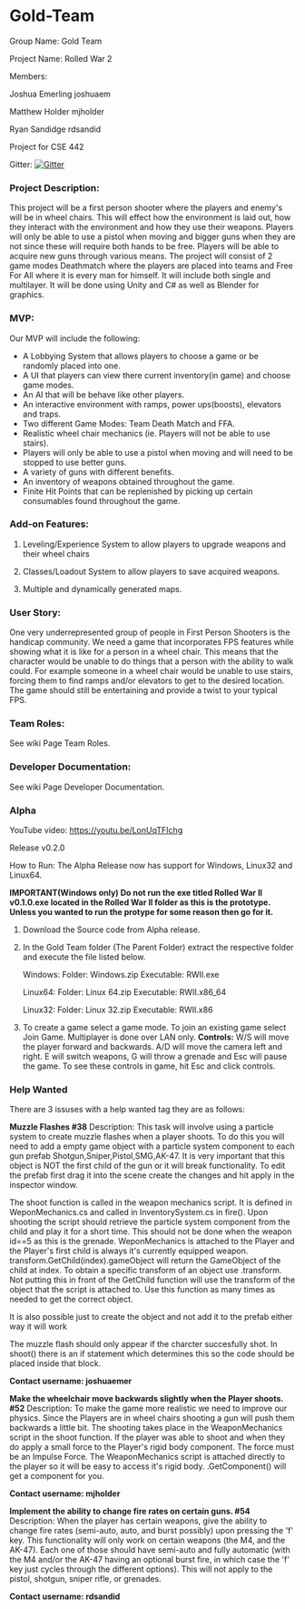 # Gold-Team
Group Name: Gold Team

Project Name: Rolled War 2


Members:

Joshua Emerling joshuaem

Matthew Holder  mjholder

Ryan Sandidge rdsandid

Project for CSE 442

Gitter: [![Gitter](https://badges.gitter.im/Join%20Chat.svg)](https://gitter.im/Gold_Team/Lobby?utm_source=badge&utm_medium=badge&utm_campaign=pr-badge&utm_content=badge)

### Project Description:

  This project will be a first person shooter where the players and enemy's will be in wheel chairs. This will effect how the environment is laid out, how they interact with the environment and how they use their weapons. Players will only be able to use a pistol when moving and bigger guns when they are not since these will require both hands to be free. Players will be able to acquire new guns through various means. The project will consist of 2 game modes Deathmatch where the players are placed into teams and Free For All where it is every man for himself. It will include both single and multilayer. It will be done using Unity and C# as well as Blender for graphics.

### MVP:
Our MVP will include the following:

 - A Lobbying System that allows players to choose a game or be randomly placed into one. 
 -  A UI that players can view there current inventory(in game) and choose game modes.
 - An AI that will be behave like other players.
 - An interactive environment with ramps, power ups(boosts), elevators and traps.
 - Two different Game Modes: Team Death Match and FFA.
 - Realistic wheel chair mechanics (ie. Players will not be able to use stairs).
 - Players will only be able to use a pistol when moving and will need to be stopped to use better guns.
 - A variety of guns with different benefits.
 - An inventory of weapons obtained throughout the game.
 - Finite Hit Points that can be replenished by picking up certain consumables found throughout the game.

 

### Add-on Features:

  1. Leveling/Experience System to allow players to upgrade weapons and their wheel chairs
  
  2. Classes/Loadout System to allow players to save acquired weapons.

  3. Multiple and dynamically generated maps.
  
### User Story:
  One very underrepresented group of people in First Person Shooters is the handicap community. We need a game that incorporates FPS features while showing what it is like for a person in a wheel chair. This means that the character would be unable to do things that a person with the ability to walk could. For example someone in a wheel chair would be unable to use stairs, forcing them to find ramps and/or elevators to get to the desired location. The game should still be entertaining and provide a twist to your typical FPS.


### Team Roles:
See wiki Page Team Roles.

### Developer Documentation:
See wiki Page Developer Documentation.


  


### Alpha
YouTube video: https://youtu.be/LonUqTFIchg

Release v0.2.0

How to Run:
  The Alpha Release now has support for Windows, Linux32 and Linux64. 

**IMPORTANT(Windows only) Do not run the exe titled Rolled War II v0.1.0.exe located in the Rolled War II folder as this is the prototype. Unless you wanted to run the protype for some reason then go for it.**

1. Download the Source code from Alpha release.
2. In the Gold Team folder (The Parent Folder) extract the respective folder and execute the file listed below. 

    Windows: Folder: Windows.zip  Executable: RWII.exe
    
    Linux64: Folder: Linux 64.zip Executable: RWII.x86_64
    
    Linux32: Folder: Linux 32.zip Executable: RWII.x86
    
 3. To create a game select a game mode. To join an existing game select Join Game. Multiplayer is done over LAN only.
**Controls:**
	W/S will move the player forward and backwards. A/D will move the camera left and right. E will switch weapons, G will throw a grenade and Esc will pause the game.
To see these controls in game, hit Esc and click controls.
### Help Wanted
  There are 3 issuses with a help wanted tag they are as follows:
  
 **Muzzle Flashes #38** 
 Description:
 This task will involve using a particle system to create muzzle flashes when a player shoots.
To do this you will need to add a empty game object with a particle system component to each gun prefab Shotgun,Sniper,Pistol,SMG,AK-47. It is very important that this object is NOT the first child of the gun or it will break functionality.
To edit the prefab first drag it into the scene create the changes and hit apply in the inspector window.

The shoot function is called in the weapon mechanics script. It is defined in WeponMechanics.cs and called in InventorySystem.cs in fire(). Upon shooting the script should retrieve the particle system component from the child and play it for a short time. This should not be done when the weapon id==5 as this is the grenade. WeponMechanics is attached to the Player and the Player's first child is always it's currently equipped weapon. transform.GetChild(index).gameObject will return the GameObject of the child at index. To obtain a specific transform of an object use <Name of the gameobject whose transform you want to use>.transform. Not putting this in front of the GetChild function will use the transform of the object that the script is attached to. Use this function as many times as needed to get the correct object.

It is also possible just to create the object and not add it to the prefab either way it will work

The muzzle flash should only appear if the charcter succesfully shot. In shoot() there is an if statement which determines this so the code should be placed inside that block.

**Contact username: joshuaemer**

**Make the wheelchair move backwards slightly when the Player shoots. #52**
Description:
To make the game more realistic we need to improve our physics. Since the Players are in wheel chairs shooting a gun will push them backwards a little bit. The shooting takes place in the WeaponMechanics script in the shoot function. If the player was able to shoot and when they do apply a small force to the Player's rigid body component. The force must be an Impulse Force. The WeaponMechanics script is attached directly to the player so it will be easy to access it's rigid body. <Gameobject you want to use>.GetComponent<Name of Component>() will get a component for you. 

**Contact username: mjholder**

**Implement the ability to change fire rates on certain guns. #54**
Description: 
When the player has certain weapons, give the ability to change fire rates (semi-auto, auto, and burst possibly) upon pressing the 'f' key. This functionality will only work on certain weapons (the M4, and the AK-47). Each one of those should have semi-auto and fully automatic (with the M4 and/or the AK-47 having an optional burst fire, in which case the 'f' key just cycles through the different options).  This will not apply to the pistol, shotgun, sniper rifle, or grenades.

**Contact username: rdsandid**
  

